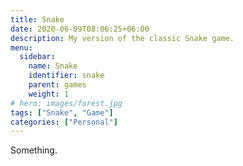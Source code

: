 ```yaml
---
title: Snake
date: 2020-06-09T08:06:25+06:00
description: My version of the classic Snake game.
menu:
  sidebar:
    name: Snake
    identifier: snake
    parent: games
    weight: 1
# hero: images/forest.jpg
tags: ["Snake", "Game"]
categories: ["Personal"]
---
```


Something.